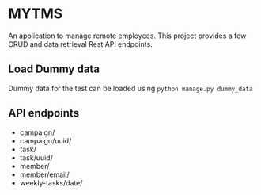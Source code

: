 # MYTMS

An application to manage remote employees. This project provides a few CRUD and data retrieval Rest API endpoints.

## Load Dummy data 
Dummy data for the test can be loaded using `python manage.py dummy_data`

## API endpoints 
- campaign/
- campaign/uuid/
- task/
- task/uuid/
- member/
- member/email/
- weekly-tasks/date/
